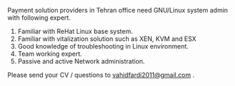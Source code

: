 Payment solution providers in Tehran office need GNU/Linux system admin with following expert.

1. Familiar with ReHat Linux base system.
2. Familiar with vitalization solution such as  XEN, KVM and ESX
3. Good knowledge of troubleshooting in Linux environment.
4. Team working expert.
5. Passive and active Network administration.

Please send your CV / questions to vahidfardi2011@gmail.com .
